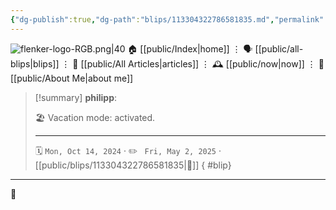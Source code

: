 ```yaml
---
{"dg-publish":true,"dg-path":"blips/113304322786581835.md","permalink":"/blips/113304322786581835/","title":"philipp on mastodon @ 2024-10-14"}
---
```



<div class="transclusion internal-embed is-loaded"><div class="markdown-embed">




![flenker-logo-RGB.png|40](/img/user/attachments/flenker-logo-RGB.png)
🏠 [[public/Index\|home]]  ⋮ 🗣️ [[public/all-blips\|blips]] ⋮  📝 [[public/All Articles\|articles]]  ⋮ 🕰️ [[public/now\|now]] ⋮ 🪪 [[public/About Me\|about me]]


</div></div>


> [!summary] **philipp**:
>
> 🏖️ Vacation mode: activated.
> - - -
>
> 🗓️ <code>Mon, Oct 14, 2024</code>  · ✏️ <code> Fri, May 2, 2025</code>  · [[public/blips/113304322786581835\|🔗]]
{ #blip}


- - -

 👾
